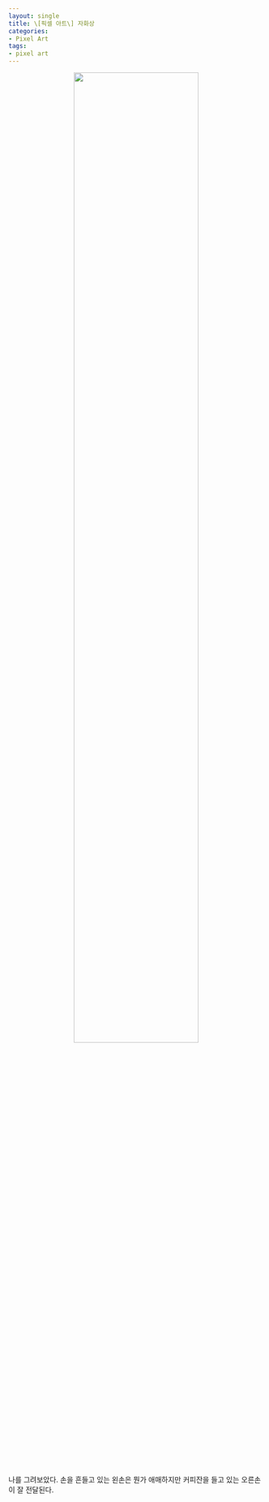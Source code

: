 ```yaml
---
layout: single
title: \[픽셀 아트\] 자화상
categories:
- Pixel Art
tags:
- pixel art
---
```


<div style="text-align: center">
<img src= "{{site.url}}{{site.baseurl}}/assets/img/pixel_art/me.jpg" width="70%">
</div>

<br>

나를 그려보았다. 손을 흔들고 있는 왼손은 뭔가 애매하지만 커피잔을 들고 있는 오른손이 잘 전달된다.

